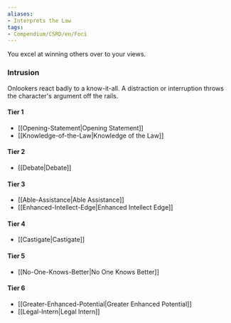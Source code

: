 ```yaml
---  
aliases:  
- Interprets the Law  
tags:  
- Compendium/CSRD/en/Foci  
---
```

  
You excel at winning others over to your views.  
 ### Intrusion  
Onlookers react badly to a know-it-all. A distraction or interruption throws the character's argument off the rails.
  
#### Tier 1  
* [[Opening-Statement|Opening Statement]]  
* [[Knowledge-of-the-Law|Knowledge of the Law]]  
#### Tier 2  
  
* [[Debate|Debate]]  
#### Tier 3  
  
  - [[Able-Assistance|Able Assistance]]  
  - [[Enhanced-Intellect-Edge|Enhanced Intellect Edge]]  
#### Tier 4  
  
* [[Castigate|Castigate]]  
#### Tier 5  
  
* [[No-One-Knows-Better|No One Knows Better]]  
#### Tier 6  
  
  - [[Greater-Enhanced-Potential|Greater Enhanced Potential]]  
  - [[Legal-Intern|Legal Intern]]  
